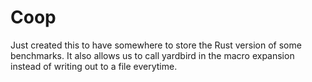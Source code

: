 # Coop
Just created this to have somewhere to store the Rust version of some benchmarks. It also allows us to call yardbird in the macro 
expansion instead of writing out to a file everytime. 